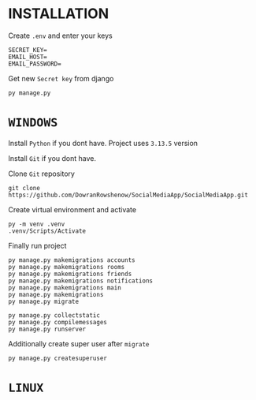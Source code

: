 # INSTALLATION

Create `.env` and enter your keys

    SECRET_KEY=
    EMAIL_HOST=
    EMAIL_PASSWORD=

Get new `Secret key` from django

    py manage.py


# `WINDOWS`

Install `Python` if you dont have. Project uses `3.13.5` version

Install `Git` if you dont have. 

Clone `Git` repository

    git clone https://github.com/DowranRowshenow/SocialMediaApp/SocialMediaApp.git

Create virtual environment and activate

    py -m venv .venv
    .venv/Scripts/Activate

Finally run project

    py manage.py makemigrations accounts
    py manage.py makemigrations rooms
    py manage.py makemigrations friends
    py manage.py makemigrations notifications
    py manage.py makemigrations main
    py manage.py makemigrations
    py manage.py migrate

    py manage.py collectstatic
    py manage.py compilemessages
    py manage.py runserver

Additionally create super user after `migrate`

    py manage.py createsuperuser


# `LINUX`

